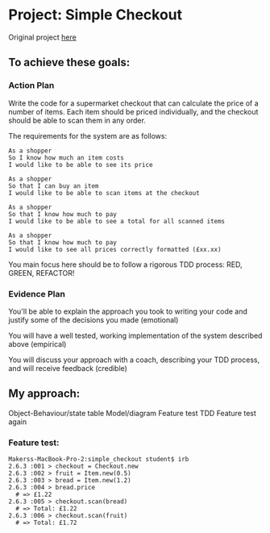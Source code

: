 # Project: Simple Checkout

Original project [here](https://diode.makersacademy.com/students/samjones1001/projects/317)
## To achieve these goals:

### Action Plan

Write the code for a supermarket checkout that can calculate the price of a number of items. Each item should be priced individually, and the checkout should be able to scan them in any order.

The requirements for the system are as follows:
```
As a shopper
So I know how much an item costs
I would like to be able to see its price

As a shopper
So that I can buy an item
I would like to be able to scan items at the checkout

As a shopper
So that I know how much to pay
I would like to be able to see a total for all scanned items

As a shopper
So that I know how much to pay
I would like to see all prices correctly formatted (£xx.xx)
```
You main focus here should be to follow a rigorous TDD process: RED, GREEN, REFACTOR!

### Evidence Plan

You'll be able to explain the approach you took to writing your code and justify some of the decisions you made (emotional)

You will have a well tested, working implementation of the system described above (empirical)

You will discuss your approach with a coach, describing your TDD process, and will receive feedback (credible)

## My approach:

Object-Behaviour/state table
Model/diagram
Feature test
TDD
Feature test again

### Feature test:
```
Makerss-MacBook-Pro-2:simple_checkout student$ irb
2.6.3 :001 > checkout = Checkout.new
2.6.3 :002 > fruit = Item.new(0.5)
2.6.3 :003 > bread = Item.new(1.2)
2.6.3 :004 > bread.price
  # => £1.22
2.6.3 :005 > checkout.scan(bread)
  # => Total: £1.22
2.6.3 :006 > checkout.scan(fruit)
  # => Total: £1.72
```
